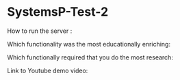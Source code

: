 # SystemsP-Test-2


How to run the server :


Which functionality was the most educationally enriching:



Which functionally required that you do the most research:


Link to Youtube demo video: 
